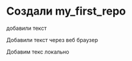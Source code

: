 ﻿# Создали my_first_repo

добавили текст 

Добавили текст через веб браузер 

Добавим текс локально
